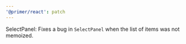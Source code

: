```yaml
---
'@primer/react': patch
---
```


SelectPanel: Fixes a bug in `SelectPanel` when the list of items was not memoized.
